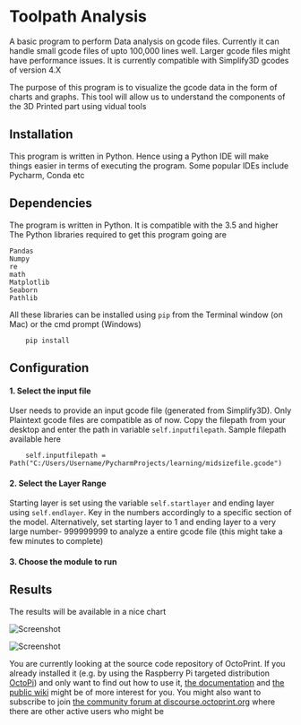 # Toolpath Analysis

A basic program to perform Data analysis on gcode files. Currently it can handle small gcode files of upto 100,000 lines well. Larger gcode files might have performance issues.
It is currently compatible with Simplify3D gcodes of version 4.X

The purpose of this program is to visualize the gcode data in the form of charts and graphs. This tool will allow us to understand the components of the 3D Printed part using vidual tools

## Installation

This program is written in Python. Hence using a Python IDE will make things easier in terms of executing the program. Some popular IDEs include Pycharm, Conda etc


## Dependencies

The program is written in Python. It is compatible with the 3.5 and higher
The Python libraries required to get this program going are 

    Pandas
    Numpy
    re
    math
    Matplotlib
    Seaborn
    Pathlib

All these libraries can be installed using `pip` from the Terminal window (on Mac) or the cmd prompt (Windows)

        pip install 


## Configuration

#### 1. Select the input file
User needs to provide an input gcode file (generated from Simplify3D). Only Plaintext gcode files are compatible as of now. Copy the filepath from your desktop and enter the path in variable `self.inputfilepath`. Sample filepath available here

        self.inputfilepath = Path("C:/Users/Username/PycharmProjects/learning/midsizefile.gcode")
        
#### 2. Select the Layer Range
Starting layer is set using the variable `self.startlayer` and ending layer using `self.endlayer`. Key in the numbers accordingly to a specific section of the model. Alternatively, set starting layer to 1 and ending layer to a very large number- 999999999 to analyze a entire gcode file (this might take a few minutes to complete)

#### 3. Choose the module to run


## Results

The results will be available in a nice chart

![Screenshot](https://i.imgur.com/7FmlIRp.png)


![Screenshot](https://i.imgur.com/IPPJmSJ.png)

You are currently looking at the source code repository of OctoPrint. If you already installed it
(e.g. by using the Raspberry Pi targeted distribution [OctoPi](https://github.com/guysoft/OctoPi)) and only
want to find out how to use it, [the documentation](http://docs.octoprint.org/) and [the public wiki](https://github.com/foosel/OctoPrint/wiki)
might be of more interest for you. You might also want to subscribe to join 
[the community forum at discourse.octoprint.org](https://discourse.octoprint.org) where there are other active users who might be


